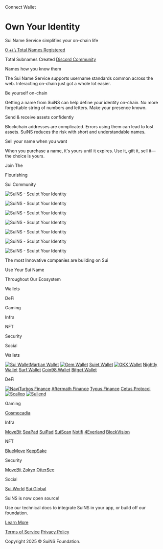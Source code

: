 Connect Wallet

# Own Your Identity

Sui Name Service simplifies your on-chain life

[0 +\\
\\
Total Names Registered](https://suiscan.xyz/mainnet/nfts/domains)

Total Subnames Created
[Discord Community](https://discord.gg/69te6EwCxN)

Names how you know them

The Sui Name Service supports username standards common across the web. Interacting on-chain just got a whole lot easier.

Be yourself on-chain

Getting a name from SuiNS can help define your identity on-chain. No more forgettable string of numbers and letters. Make your presence known.

Send & receive assets confidently

Blockchain addresses are complicated. Errors using them can lead to lost assets. SuiNS reduces the risk with short and understandable names.

Sell your name when you want

When you purchase a name, it's yours until it expires. Use it, gift it, sell it—the choice is yours.

Join The

Flourishing

Sui Community

![SuiNS - Sculpt Your Identity](https://api-mainnet.suifrens.sui.io/suifrens/0x4e6b41e73e667e2b6346825f56a1dd8f3b79f63ce3cca9f78a608abec95091ce/svg)

![SuiNS - Sculpt Your Identity](https://api-mainnet.suifrens.sui.io/suifrens/0x0b1b1f64dd6ff1e02ec7db171ca36483da694762d1388a50727fafdad832d287/svg)

![SuiNS - Sculpt Your Identity](https://api-mainnet.suifrens.sui.io/suifrens/0x18ce46fa1f3522fa719afa7726a3b5ad65e5d5ce6eaa025918b9c9ce27a5353f/svg)

![SuiNS - Sculpt Your Identity](https://img.sm.xyz/0xe98fbf5fd287e93816506a3b3f3b456a712616d061d9b4f47bb323d7e62aa9ef/)

![SuiNS - Sculpt Your Identity](https://api-mainnet.suifrens.sui.io/suifrens/0xbb210fa76773f5090d9ea10e44884bb5b672242b0c5a5ffcad3b572fcefd9e44/svg)

![SuiNS - Sculpt Your Identity](https://img.sm.xyz/0x5561d6a0dfb61770be3ce7882d6aae2de6bac40c64d84b5bc2ac383fb26632bb/)

![SuiNS - Sculpt Your Identity](https://img.sm.xyz/0x1bca94df2ff89063383a62d0b20d7be2fb378921790df9aa4254c15dcbc5f0d2/)

The most Innovative companies are building on Sui

Use Your Sui Name

Throughout Our Ecosystem

Wallets

DeFi

Gaming

Infra

NFT

Security

Social

Wallets

[![Sui Wallet](<Base64-Image-Removed>)](https://suiwallet.com/)[Martian Wallet](https://twitter.com/martian_wallet) [![Gem Wallet](https://suins.io/assets/gem-horizontal-logo-c52e4010.png)](https://twitter.com/GemWalletApp) [Suiet Wallet](https://twitter.com/suiet_wallet) [![OKX Wallet](https://suins.io/assets/okx-7edaec46.jpeg)](https://www.okx.com/) [Nightly Wallet](https://x.com/Nightly_app/) [Surf Wallet](https://twitter.com/surf_wallet) [Coin98 Wallet](https://twitter.com/coin98_wallet) [Bitget Wallet](https://twitter.com/BitgetWallet)

DeFi

[![Navi](https://suins.io/assets/navi_logo-9f7c570a.png)](https://naviprotocol.io/)[Turbos Finance](https://twitter.com/Turbos_finance) [Aftermath Finance](https://twitter.com/aftermathfi) [Typus Finance](https://twitter.com/TypusFinance) [Cetus Protocol](https://twitter.com/CetusProtocol) [![Scallop](https://suins.io/assets/scallop-34241f24.png)](https://scallop.io/) [![Suilend](https://suins.io/assets/suilend-c601f48f.png)](https://twitter.com/suilendprotocol)

Gaming

[Cosmocadia](https://twitter.com/Cosmocadia)

Infra

[MoveBit](https://twitter.com/movebit_) [SeaPad](https://twitter.com/SeaPad_defi) [SuiPad](https://twitter.com/SuiPadxyz) [SuiScan](https://twitter.com/staketab) [Notifi](https://twitter.com/NotifiNetwork) [4Everland](https://twitter.com/4everland_org) [BlockVision](https://twitter.com/blockvisionhq)

NFT

[BlueMove](https://twitter.com/BlueMove_OA) [KeepSake](https://twitter.com/KeepSakeMarket)

Security

[MoveBit](https://twitter.com/movebit_) [Zokyo](https://twitter.com/ZOKYO_io) [OtterSec](https://twitter.com/osec_io)

Social

[Sui World](https://twitter.com/SuiWorldHQ) [Sui Global](https://twitter.com/SuiGlobal)

SuiNS is now open source!

Use our technical docs to integrate SuiNS in your app, or build off our foundation.

[Learn More](https://docs.suins.io/sdk)

[Terms of Service](https://suins.io/terms-and-conditions) [Privacy Policy](https://mystenlabs.com/legal?content=privacy)

Copyright 2025 © SuiNS Foundation.